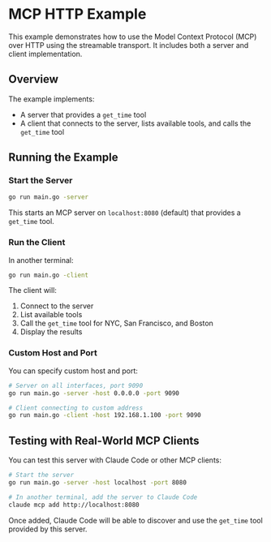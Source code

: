 # MCP HTTP Example

This example demonstrates how to use the Model Context Protocol (MCP) over HTTP using the streamable transport. It includes both a server and client implementation.

## Overview

The example implements:
- A server that provides a `get_time` tool
- A client that connects to the server, lists available tools, and calls the `get_time` tool

## Running the Example

### Start the Server

```bash
go run main.go -server
```

This starts an MCP server on `localhost:8080` (default) that provides a `get_time` tool.

### Run the Client

In another terminal:

```bash
go run main.go -client
```

The client will:
1. Connect to the server
2. List available tools
3. Call the `get_time` tool for NYC, San Francisco, and Boston
4. Display the results

### Custom Host and Port

You can specify custom host and port:

```bash
# Server on all interfaces, port 9090
go run main.go -server -host 0.0.0.0 -port 9090

# Client connecting to custom address
go run main.go -client -host 192.168.1.100 -port 9090
```

## Testing with Real-World MCP Clients

You can test this server with Claude Code or other MCP clients:

```bash
# Start the server
go run main.go -server -host localhost -port 8080

# In another terminal, add the server to Claude Code
claude mcp add http://localhost:8080
```

Once added, Claude Code will be able to discover and use the `get_time` tool provided by this server.


